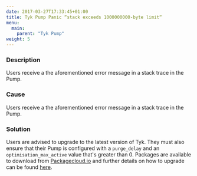 ```yaml
---
date: 2017-03-27T17:33:45+01:00
title: Tyk Pump Panic “stack exceeds 1000000000-byte limit“
menu:
  main:
    parent: "Tyk Pump"
weight: 5 
---
```


### Description

Users receive a the aforementioned error message in a stack trace in the Pump.

### Cause

Users receive a the aforementioned error message in a stack trace in the Pump.

### Solution

Users are advised to upgrade to the latest version of Tyk. They must also ensure that their Pump is configured with a `purge_delay` and an `optimisation_max_active` value that's greater than 0. Packages are available to download from [Packagecloud.io][1] and further details on how to upgrade can be found [here][2].

 [1]: https://packagecloud.io/tyk
 [2]: /docs/upgrading-v2-3-v2-2/